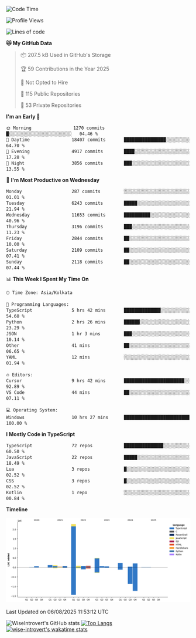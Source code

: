 <!--START_SECTION:waka-->
![Code Time](http://img.shields.io/badge/Code%20Time-2%2C428%20hrs%2058%20mins-blue)

![Profile Views](http://img.shields.io/badge/Profile%20Views-0-blue)

![Lines of code](https://img.shields.io/badge/From%20Hello%20World%20I%27ve%20Written-4.0%20million%20lines%20of%20code-blue)

**🐱 My GitHub Data** 

> 📦 207.5 kB Used in GitHub's Storage 
 > 
> 🏆 59 Contributions in the Year 2025
 > 
> 🚫 Not Opted to Hire
 > 
> 📜 115 Public Repositories 
 > 
> 🔑 53 Private Repositories 
 > 
**I'm an Early 🐤** 

```text
🌞 Morning                1270 commits        █░░░░░░░░░░░░░░░░░░░░░░░░   04.46 % 
🌆 Daytime                18407 commits       ████████████████░░░░░░░░░   64.70 % 
🌃 Evening                4917 commits        ████░░░░░░░░░░░░░░░░░░░░░   17.28 % 
🌙 Night                  3856 commits        ███░░░░░░░░░░░░░░░░░░░░░░   13.55 % 
```
📅 **I'm Most Productive on Wednesday** 

```text
Monday                   287 commits         ░░░░░░░░░░░░░░░░░░░░░░░░░   01.01 % 
Tuesday                  6243 commits        █████░░░░░░░░░░░░░░░░░░░░   21.94 % 
Wednesday                11653 commits       ██████████░░░░░░░░░░░░░░░   40.96 % 
Thursday                 3196 commits        ███░░░░░░░░░░░░░░░░░░░░░░   11.23 % 
Friday                   2844 commits        ██░░░░░░░░░░░░░░░░░░░░░░░   10.00 % 
Saturday                 2109 commits        ██░░░░░░░░░░░░░░░░░░░░░░░   07.41 % 
Sunday                   2118 commits        ██░░░░░░░░░░░░░░░░░░░░░░░   07.44 % 
```


📊 **This Week I Spent My Time On** 

```text
🕑︎ Time Zone: Asia/Kolkata

💬 Programming Languages: 
TypeScript               5 hrs 42 mins       ██████████████░░░░░░░░░░░   54.60 % 
Python                   2 hrs 26 mins       ██████░░░░░░░░░░░░░░░░░░░   23.29 % 
JSON                     1 hr 3 mins         ███░░░░░░░░░░░░░░░░░░░░░░   10.14 % 
Other                    41 mins             ██░░░░░░░░░░░░░░░░░░░░░░░   06.65 % 
YAML                     12 mins             ░░░░░░░░░░░░░░░░░░░░░░░░░   01.94 % 

🔥 Editors: 
Cursor                   9 hrs 42 mins       ███████████████████████░░   92.89 % 
VS Code                  44 mins             ██░░░░░░░░░░░░░░░░░░░░░░░   07.11 % 

💻 Operating System: 
Windows                  10 hrs 27 mins      █████████████████████████   100.00 % 
```

**I Mostly Code in TypeScript** 

```text
TypeScript               72 repos            ███████████████░░░░░░░░░░   60.50 % 
JavaScript               22 repos            █████░░░░░░░░░░░░░░░░░░░░   18.49 % 
Lua                      3 repos             █░░░░░░░░░░░░░░░░░░░░░░░░   02.52 % 
CSS                      3 repos             █░░░░░░░░░░░░░░░░░░░░░░░░   02.52 % 
Kotlin                   1 repo              ░░░░░░░░░░░░░░░░░░░░░░░░░   00.84 % 
```



**Timeline**

![Lines of Code chart](https://raw.githubusercontent.com/wise-introvert/wise-introvert/master/assets/bar_graph.png)


 Last Updated on 06/08/2025 11:53:12 UTC
<!--END_SECTION:waka-->

![WiseIntrovert's GitHub stats](https://github-readme-stats.vercel.app/api?username=wise-introvert&count_private=true&show_icons=true)
[![Top Langs](https://github-readme-stats.vercel.app/api/top-langs/?username=wise-introvert&langs_count=10)](https://github.com/anuraghazra/github-readme-stats)
[![wise-introvert's wakatime stats](https://github-readme-stats.vercel.app/api/wakatime?username=wiseintrovert)](https://github.com/anuraghazra/github-readme-stats)
